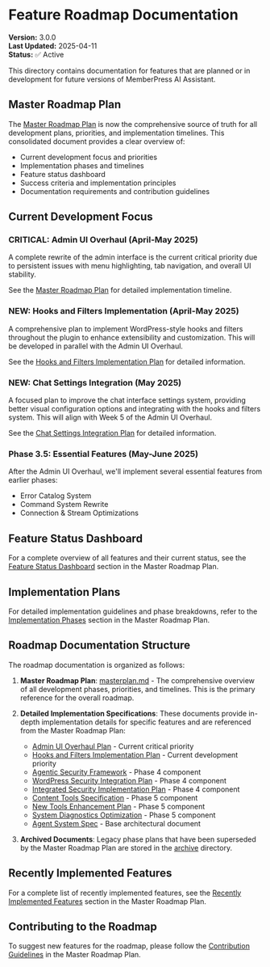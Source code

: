 # Feature Roadmap Documentation

**Version:** 3.0.0  
**Last Updated:** 2025-04-11  
**Status:** ✅ Active

This directory contains documentation for features that are planned or in development for future versions of MemberPress AI Assistant.

## Master Roadmap Plan

The [Master Roadmap Plan](./masterplan.md) is now the comprehensive source of truth for all development plans, priorities, and implementation timelines. This consolidated document provides a clear overview of:

- Current development focus and priorities
- Implementation phases and timelines
- Feature status dashboard
- Success criteria and implementation principles
- Documentation requirements and contribution guidelines

## Current Development Focus

### CRITICAL: Admin UI Overhaul (April-May 2025)

A complete rewrite of the admin interface is the current critical priority due to persistent issues with menu highlighting, tab navigation, and overall UI stability.

See the [Master Roadmap Plan](./masterplan.md#current-development-focus) for detailed implementation timeline.

### NEW: Hooks and Filters Implementation (April-May 2025)

A comprehensive plan to implement WordPress-style hooks and filters throughout the plugin to enhance extensibility and customization. This will be developed in parallel with the Admin UI Overhaul.

See the [Hooks and Filters Implementation Plan](./current-development/hooks-filters-implementation-plan.md) for detailed information.

### NEW: Chat Settings Integration (May 2025)

A focused plan to improve the chat interface settings system, providing better visual configuration options and integrating with the hooks and filters system. This will align with Week 5 of the Admin UI Overhaul.

See the [Chat Settings Integration Plan](./current-development/chat-settings-integration-plan.md) for detailed information.

### Phase 3.5: Essential Features (May-June 2025)

After the Admin UI Overhaul, we'll implement several essential features from earlier phases:
- Error Catalog System
- Command System Rewrite
- Connection & Stream Optimizations

## Feature Status Dashboard

For a complete overview of all features and their current status, see the [Feature Status Dashboard](./masterplan.md#feature-status-dashboard) section in the Master Roadmap Plan.

## Implementation Plans

For detailed implementation guidelines and phase breakdowns, refer to the [Implementation Phases](./masterplan.md#implementation-phases) section in the Master Roadmap Plan.

## Roadmap Documentation Structure

The roadmap documentation is organized as follows:

1. **Master Roadmap Plan**: [masterplan.md](./masterplan.md) - The comprehensive overview of all development phases, priorities, and timelines. This is the primary reference for the overall roadmap.

2. **Detailed Implementation Specifications**: These documents provide in-depth implementation details for specific features and are referenced from the Master Roadmap Plan:
   - [Admin UI Overhaul Plan](./admin-ui-overhaul-plan.md) - Current critical priority
   - [Hooks and Filters Implementation Plan](./current-development/hooks-filters-implementation-plan.md) - Current development priority
   - [Agentic Security Framework](./agentic-security-framework.md) - Phase 4 component
   - [WordPress Security Integration Plan](./wp-security-integration-plan.md) - Phase 4 component
   - [Integrated Security Implementation Plan](./integrated-security-implementation-plan.md) - Phase 4 component
   - [Content Tools Specification](./content-tools-specification.md) - Phase 5 component
   - [New Tools Enhancement Plan](./new-tools-enhancement-plan.md) - Phase 5 component
   - [System Diagnostics Optimization](./system-diagnostics-optimization.md) - Phase 5 component
   - [Agent System Spec](./agent-system-spec.md) - Base architectural document

3. **Archived Documents**: Legacy phase plans that have been superseded by the Master Roadmap Plan are stored in the [archive](./archive/) directory.

## Recently Implemented Features

For a complete list of recently implemented features, see the [Recently Implemented Features](./masterplan.md#recently-implemented-features) section in the Master Roadmap Plan.

## Contributing to the Roadmap

To suggest new features for the roadmap, please follow the [Contribution Guidelines](./masterplan.md#contribution-guidelines) in the Master Roadmap Plan.